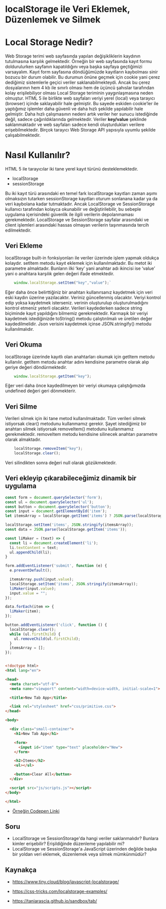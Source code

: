 # localStorage ile Veri Eklemek, Düzenlemek ve Silmek
# Local Storage Nedir? 

Web Storage terimi web sayfasında yapılan değişikliklerin kaydının tutulmasına karşılık gelmektedir. Örneğin bir web sayfasında kayıt formu doldurulurken sayfanın kapatıldığını veya başka sayfaya geçtiğimizi varsayalım. Kayıt form sayfasına döndüğümüzde kayıtların kaybolması sinir bozucu bir durum olabilir. Bu durumun önüne geçmek için cookie yani çerez dediğimiz sistemlerle geçici veriler saklanabilmekteydi. Ancak bu çerez dosyalarının hem 4 kb ile sınırlı olması hem de üçüncü şahıslar tarafından kolay erişilebiliyor olması Local Storage teriminin yaygınlaşmasına neden olmuştur. HTML  5 ile birlikte web sayfaları veriyi yerel (local) veya tarayıcı (browser) içinde saklayabilir hale gelmiştir. Bu sayede eskiden cookie’ler ile yaptığımız işlemler daha güvenli ve daha hızlı şekilde yapılabilir hale gelmiştir. Daha hızlı çalışmasının nedeni artık veriler her sunucu istediğinde değil, sadece çağırıldıklarında gelmektedir. Veriler **key/value** şeklinde saklanmaktadır ve web sayfaları sadece kendi oluşturdukları verilere erişebilmektedir. Birçok tarayıcı Web Storage API yapısıyla uyumlu şekilde çalışabilmektedir. 
# Nasıl Kullanılır?
HTML 5 ile tarayıcılar iki tane yerel kayıt türünü desteklemektedir.
- localStorage 
- sessionStorage

Bu iki kayıt türü arasındaki en temel fark localStorage kayıtları zaman aşımı olmaksızın tutarken sessionStorage kayıtları oturum sonlanana kadar ya da veri kaybolana kadar tutmaktadır. Ancak LocalStorage ve SessionStorage kullanıcı tarafından kolayca okunabilir ve değiştirilebilir, bu sebeple uygulama içerisindeki güvenlik ile ilgili verilerin depolanmaması gerekmektedir. LocalStorage ve SessionStorage sayfalar arasındaki ve client işlemleri arasındaki hassas olmayan verilerin taşınmasında tercih edilmektedir.
## Veri Ekleme
localStorage built-in fonksiyonları ile veriler üzerinde işlem yapmak oldukça kolaydır. setItem metodu kayıt eklemek için kullanılmaktadır. Bu metot iki parametre almaktadır. Bunların ilki ‘key’ yani anahtar adı ikincisi ise ‘value’ yani o anahtara karşılık gelen değeri ifade etmektedir.
``` javascript
	window.localStorage.setItem("key","value");`
```
Eğer daha önce belirttiğiniz bir anahtarı kullanırsanız kaydetmek için veri eski kaydın üzerine yazılacaktır. Veriniz güncellenmiş olacaktır. Veriyi kontrol edip yoksa kaydetmek isterseniz. verinin oluşturulup oluşturulmadığını kontrol etmeniz yeterli olacaktır. Verileri kaydederken sadece string biçiminde kayıt yapıldığını bilmemiz gerekmektedir. Karmaşık bir veriyi kaydetmek istediğinizde toString() metodu çalıştırılmalı ve üretilen değer kaydedilmelidir. Json verisini kaydetmek içinse JSON.stringify() metodu kullanılmalıdır.




## Veri Okuma
localStorage üzerinde kayıtlı olan anahtarları okumak için getItem metodu kullanılır. getItem metodu anahtar adını kendisine parametre olarak alıp geriye değeri döndürmektedir.
```` javascript
	window.localStorage.getItem("key");
````
Eğer veri daha önce kaydedilmeyen bir veriyi okumaya çalıştığımızda undefined değeri geri dönmekterir.
## Veri Silme
Verileri silmek için iki tane metod kullanılmaktadır.  Tüm verileri silmek istiyorsak clear() metodunu kullanmamız gerekir. Şayet istediğimiz bir anahtarı silmek istiyorsak removeItem() metodunu kullanmamız gerekmektedir. removeItem metodu kendisine silinecek anahtarı parametre olarak almaktadır.
```` javascript
	localStorage.removeItem("key");
	localStorage.clear();
````
Veri silindikten sonra değeri null olarak gözükmektedir.

## Veri ekleyip çıkarabileceğimiz dinamik bir uygulama
```` javascript
const form = document.querySelector('form');
const ul = document.querySelector('ul');
const button = document.querySelector('button');
const input = document.getElementById('item');
let itemsArray = localStorage.getItem('items') ? JSON.parse(localStorage.getItem('items')) : [];

localStorage.setItem('items', JSON.stringify(itemsArray));
const data = JSON.parse(localStorage.getItem('items'));

const liMaker = (text) => {
  const li = document.createElement('li');
  li.textContent = text;
  ul.appendChild(li);
}

form.addEventListener('submit', function (e) {
  e.preventDefault();

  itemsArray.push(input.value);
  localStorage.setItem('items', JSON.stringify(itemsArray));
  liMaker(input.value);
  input.value = "";
});

data.forEach(item => {
  liMaker(item);
});

button.addEventListener('click', function () {
  localStorage.clear();
  while (ul.firstChild) {
    ul.removeChild(ul.firstChild);
  }
  itemsArray = [];
});
````
```` html

<!doctype html>
<html lang="en">

<head>
  <meta charset="utf-8">
  <meta name="viewport" content="width=device-width, initial-scale=1">

  <title>New Tab App</title>

  <link rel="stylesheet" href="css/primitive.css">
</head>

<body>

  <div class="small-container">
    <h1>New Tab App</h1>

    <form>
      <input id="item" type="text" placeholder="New">
    </form>

    <h2>Items</h2>
    <ul></ul>

    <button>Clear All</button>
  </div>

  <script src="js/scripts.js"></script>
</body>

</html>
````
- [Örneğin Codepen Linki](
https://codepen.io/pen/?template=BaLYZNK
)
## Soru
- LocalStorage ve SessionStorage'da hangi veriler saklanmalıdır? Bunlara kimler erişebilir? Erişildiğinde düzenleme yapılabilir mi?
- LocalStorage ve SessionStorage'a JavaScript üzerinden değilde başka bir yoldan veri eklemek, düzenlemek veya silmek mümkünmüdür?

## Kaynakça
- https://www.tiny.cloud/blog/javascript-localstorage/


- https://css-tricks.com/localstorage-examples/

- https://taniarascia.github.io/sandbox/tab/
